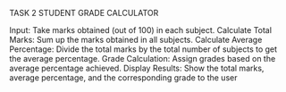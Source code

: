 TASK 2
STUDENT GRADE CALCULATOR 

Input: Take marks obtained (out of 100) in each subject. 
Calculate Total Marks: Sum up the marks obtained in all subjects. 
Calculate Average Percentage: Divide the total marks by the total number of subjects to get the 
average percentage. 
Grade Calculation: Assign grades based on the average percentage achieved. 
Display Results: Show the total marks, average percentage, and the corresponding grade to the user
